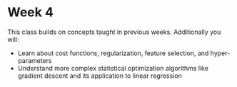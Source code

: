 
# Week 4

This class builds on concepts taught in previous weeks. Additionally you will:

* Learn about cost functions, regularization, feature selection, and hyper-parameters
* Understand more complex statistical optimization algorithms like gradient descent and its application to linear regression
